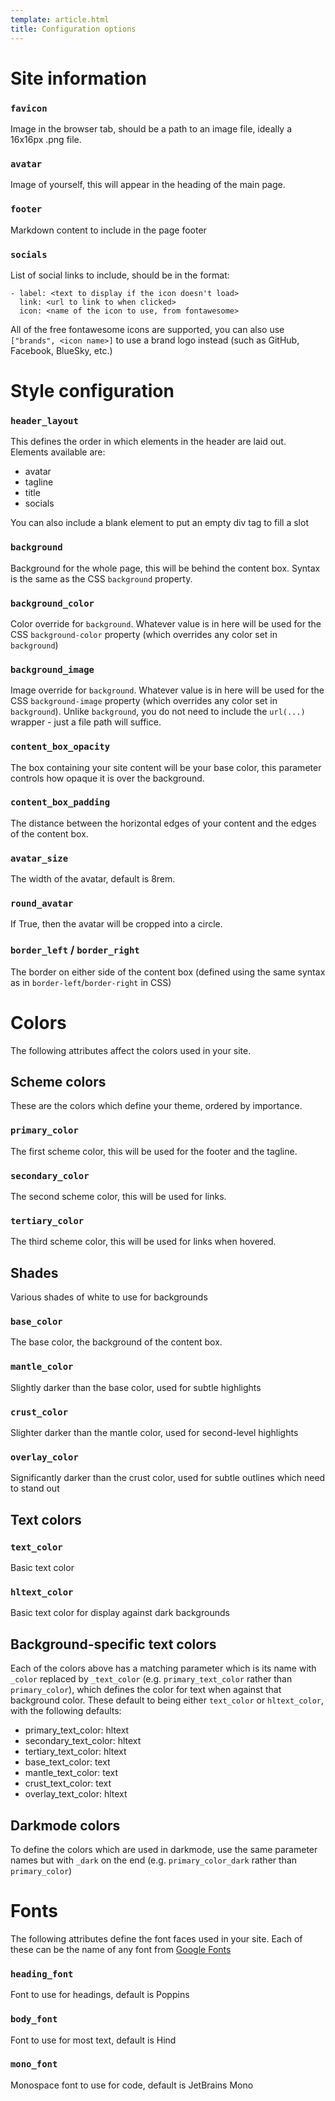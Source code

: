 ```yaml
---
template: article.html
title: Configuration options
---
```


# Site information
### `favicon`
Image in the browser tab, should be a path to an image file, ideally a 16x16px .png file.

### `avatar`
Image of yourself, this will appear in the heading of the main page.

### `footer`
Markdown content to include in the page footer

### `socials`
List of social links to include, should be in the format:
```
- label: <text to display if the icon doesn't load>
  link: <url to link to when clicked>
  icon: <name of the icon to use, from fontawesome>
```
All of the free fontawesome icons are supported, you can also use `["brands", <icon name>]` to use a brand logo instead (such as GitHub, Facebook, BlueSky, etc.)

# Style configuration
### `header_layout`
This defines the order in which elements in the header are laid out. Elements available are:

- avatar
- tagline
- title
- socials

You can also include a blank element to put an empty div tag to fill a slot

### `background`
Background for the whole page, this will be behind the content box. Syntax is the same as the CSS `background` property.

### `background_color`
Color override for `background`. Whatever value is in here will be used for the CSS `background-color` property (which overrides any color set in `background`)

### `background_image`
Image override for `background`. Whatever value is in here will be used for the CSS `background-image` property (which overrides any color set in `background`). Unlike `background`, you do not need to include the `url(...)` wrapper - just a file path will suffice.

### `content_box_opacity`
The box containing your site content will be your base color, this parameter controls how opaque it is over the background.

### `content_box_padding`
The distance between the horizontal edges of your content and the edges of the content box.

### `avatar_size`
The width of the avatar, default is 8rem.

### `round_avatar`
If True, then the avatar will be cropped into a circle.

### `border_left` / `border_right`
The border on either side of the content box (defined using the same syntax as in `border-left`/`border-right` in CSS)

# Colors
The following attributes affect the colors used in your site.

## Scheme colors
These are the colors which define your theme, ordered by importance.

### `primary_color`
The first scheme color, this will be used for the footer and the tagline.

### `secondary_color`
The second scheme color, this will be used for links.

### `tertiary_color`
The third scheme color, this will be used for links when hovered.

## Shades
Various shades of white to use for backgrounds

### `base_color`
The base color, the background of the content box.

### `mantle_color`
Slightly darker than the base color, used for subtle highlights

### `crust_color`
Slighter darker than the mantle color, used for second-level highlights

### `overlay_color`
Significantly darker than the crust color, used for subtle outlines which need to stand out

## Text colors
### `text_color`
Basic text color

### `hltext_color`
Basic text color for display against dark backgrounds

## Background-specific text colors
Each of the colors above has a matching parameter which is its name with `_color` replaced by `_text_color` (e.g. `primary_text_color` rather than `primary_color`), which defines the color for text when against that background color. These default to being either `text_color` or `hltext_color`, with the following defaults:

- primary_text_color: hltext
- secondary_text_color: hltext
- tertiary_text_color: hltext
- base_text_color: text
- mantle_text_color: text
- crust_text_color: text
- overlay_text_color: hltext

## Darkmode colors
To define the colors which are used in darkmode, use the same parameter names but with `_dark` on the end (e.g. `primary_color_dark` rather than `primary_color`)

# Fonts
The following attributes define the font faces used in your site. Each of these can be the name of any font from [Google Fonts](https://fonts.google.com)

### `heading_font`
Font to use for headings, default is Poppins

### `body_font`
Font to use for most text, default is Hind

### `mono_font`
Monospace font to use for code, default is JetBrains Mono
